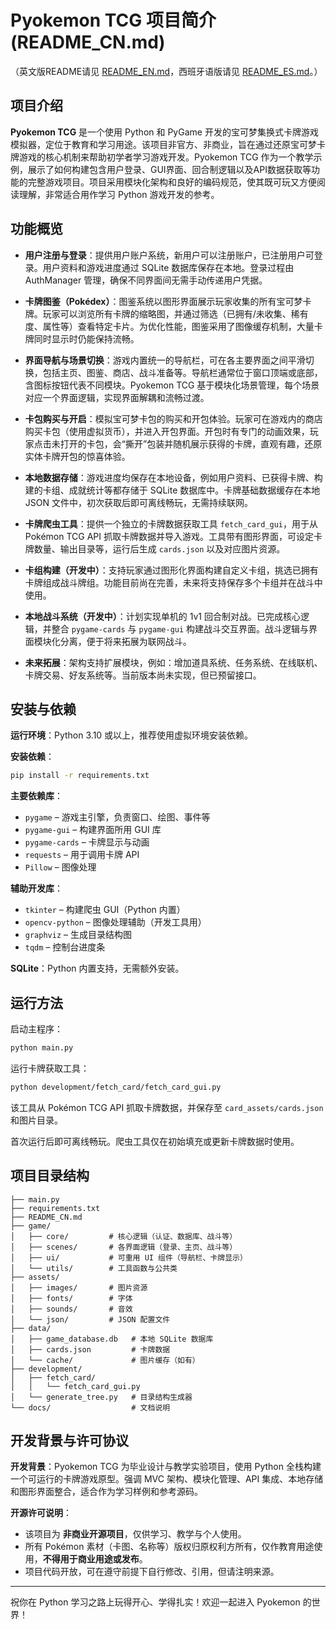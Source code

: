 # Pyokemon TCG 项目简介 (README_CN.md)

（英文版README请见 [README_EN.md](README_EN.md)，西班牙语版请见 [README_ES.md](README.md)。）

## 项目介绍

**Pyokemon TCG** 是一个使用 Python 和 PyGame 开发的宝可梦集换式卡牌游戏模拟器，定位于教育和学习用途。该项目非官方、非商业，旨在通过还原宝可梦卡牌游戏的核心机制来帮助初学者学习游戏开发。Pyokemon TCG 作为一个教学示例，展示了如何构建包含用户登录、GUI界面、回合制逻辑以及API数据获取等功能的完整游戏项目。项目采用模块化架构和良好的编码规范，使其既可玩又方便阅读理解，非常适合用作学习 Python 游戏开发的参考。

## 功能概览

- **用户注册与登录**：提供用户账户系统，新用户可以注册账户，已注册用户可登录。用户资料和游戏进度通过 SQLite 数据库保存在本地。登录过程由 AuthManager 管理，确保不同界面间无需手动传递用户凭据。

- **卡牌图鉴（Pokédex）**：图鉴系统以图形界面展示玩家收集的所有宝可梦卡牌。玩家可以浏览所有卡牌的缩略图，并通过筛选（已拥有/未收集、稀有度、属性等）查看特定卡片。为优化性能，图鉴采用了图像缓存机制，大量卡牌同时显示时仍能保持流畅。

- **界面导航与场景切换**：游戏内置统一的导航栏，可在各主要界面之间平滑切换，包括主页、图鉴、商店、战斗准备等。导航栏通常位于窗口顶端或底部，含图标按钮代表不同模块。Pyokemon TCG 基于模块化场景管理，每个场景对应一个界面逻辑，实现界面解耦和流畅过渡。

- **卡包购买与开启**：模拟宝可梦卡包的购买和开包体验。玩家可在游戏内的商店购买卡包（使用虚拟货币），并进入开包界面。开包时有专门的动画效果，玩家点击未打开的卡包，会“撕开”包装并随机展示获得的卡牌，直观有趣，还原实体卡牌开包的惊喜体验。

- **本地数据存储**：游戏进度均保存在本地设备，例如用户资料、已获得卡牌、构建的卡组、成就统计等都存储于 SQLite 数据库中。卡牌基础数据缓存在本地 JSON 文件中，初次获取后即可离线畅玩，无需持续联网。

- **卡牌爬虫工具**：提供一个独立的卡牌数据获取工具 `fetch_card_gui`，用于从 Pokémon TCG API 抓取卡牌数据并导入游戏。工具带有图形界面，可设定卡牌数量、输出目录等，运行后生成 `cards.json` 以及对应图片资源。

- **卡组构建（开发中）**：支持玩家通过图形化界面构建自定义卡组，挑选已拥有卡牌组成战斗牌组。功能目前尚在完善，未来将支持保存多个卡组并在战斗中使用。

- **本地战斗系统（开发中）**：计划实现单机的 1v1 回合制对战。已完成核心逻辑，并整合 `pygame-cards` 与 `pygame-gui` 构建战斗交互界面。战斗逻辑与界面模块化分离，便于将来拓展为联网战斗。

- **未来拓展**：架构支持扩展模块，例如：增加道具系统、任务系统、在线联机、卡牌交易、好友系统等。当前版本尚未实现，但已预留接口。

## 安装与依赖

**运行环境**：Python 3.10 或以上，推荐使用虚拟环境安装依赖。

**安装依赖**：

```bash
pip install -r requirements.txt
```

**主要依赖库**：

- `pygame` – 游戏主引擎，负责窗口、绘图、事件等
- `pygame-gui` – 构建界面所用 GUI 库
- `pygame-cards` – 卡牌显示与动画
- `requests` – 用于调用卡牌 API
- `Pillow` – 图像处理

**辅助开发库**：

- `tkinter` – 构建爬虫 GUI（Python 内置）
- `opencv-python` – 图像处理辅助（开发工具用）
- `graphviz` – 生成目录结构图
- `tqdm` – 控制台进度条

**SQLite**：Python 内置支持，无需额外安装。

## 运行方法

启动主程序：

```bash
python main.py
```

运行卡牌获取工具：

```bash
python development/fetch_card/fetch_card_gui.py
```

该工具从 Pokémon TCG API 抓取卡牌数据，并保存至 `card_assets/cards.json` 和图片目录。

首次运行后即可离线畅玩。爬虫工具仅在初始填充或更新卡牌数据时使用。

## 项目目录结构

```
├── main.py
├── requirements.txt
├── README_CN.md
├── game/
│   ├── core/         # 核心逻辑（认证、数据库、战斗等）
│   ├── scenes/       # 各界面逻辑（登录、主页、战斗等）
│   ├── ui/           # 可重用 UI 组件（导航栏、卡牌显示）
│   └── utils/        # 工具函数与公共类
├── assets/
│   ├── images/       # 图片资源
│   ├── fonts/        # 字体
│   ├── sounds/       # 音效
│   └── json/         # JSON 配置文件
├── data/
│   ├── game_database.db   # 本地 SQLite 数据库
│   ├── cards.json         # 卡牌数据
│   └── cache/             # 图片缓存（如有）
├── development/
│   ├── fetch_card/
│   │   └── fetch_card_gui.py
│   └── generate_tree.py   # 目录结构生成器
└── docs/                  # 文档说明
```

## 开发背景与许可协议

**开发背景**：Pyokemon TCG 为毕业设计与教学实验项目，使用 Python 全栈构建一个可运行的卡牌游戏原型。强调 MVC 架构、模块化管理、API 集成、本地存储和图形界面整合，适合作为学习样例和参考源码。

**开源许可说明**：

- 该项目为 **非商业开源项目**，仅供学习、教学与个人使用。
- 所有 Pokémon 素材（卡图、名称等）版权归原权利方所有，仅作教育用途使用，**不得用于商业用途或发布**。
- 项目代码开放，可在遵守前提下自行修改、引用，但请注明来源。

---

祝你在 Python 学习之路上玩得开心、学得扎实！欢迎一起进入 Pyokemon 的世界！
